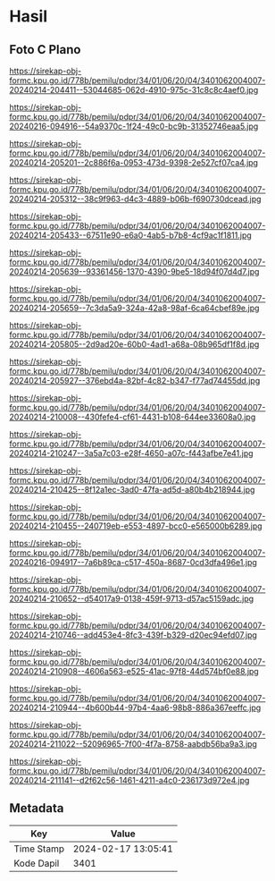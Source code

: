 # Hasil

## Foto C Plano

https://sirekap-obj-formc.kpu.go.id/778b/pemilu/pdpr/34/01/06/20/04/3401062004007-20240214-204411--53044685-062d-4910-975c-31c8c8c4aef0.jpg

https://sirekap-obj-formc.kpu.go.id/778b/pemilu/pdpr/34/01/06/20/04/3401062004007-20240216-094916--54a9370c-1f24-49c0-bc9b-31352746eaa5.jpg

https://sirekap-obj-formc.kpu.go.id/778b/pemilu/pdpr/34/01/06/20/04/3401062004007-20240214-205201--2c886f6a-0953-473d-9398-2e527cf07ca4.jpg

https://sirekap-obj-formc.kpu.go.id/778b/pemilu/pdpr/34/01/06/20/04/3401062004007-20240214-205312--38c9f963-d4c3-4889-b06b-f690730dcead.jpg

https://sirekap-obj-formc.kpu.go.id/778b/pemilu/pdpr/34/01/06/20/04/3401062004007-20240214-205433--67511e90-e6a0-4ab5-b7b8-4cf9ac1f1811.jpg

https://sirekap-obj-formc.kpu.go.id/778b/pemilu/pdpr/34/01/06/20/04/3401062004007-20240214-205639--93361456-1370-4390-9be5-18d94f07d4d7.jpg

https://sirekap-obj-formc.kpu.go.id/778b/pemilu/pdpr/34/01/06/20/04/3401062004007-20240214-205659--7c3da5a9-324a-42a8-98af-6ca64cbef89e.jpg

https://sirekap-obj-formc.kpu.go.id/778b/pemilu/pdpr/34/01/06/20/04/3401062004007-20240214-205805--2d9ad20e-60b0-4ad1-a68a-08b965df1f8d.jpg

https://sirekap-obj-formc.kpu.go.id/778b/pemilu/pdpr/34/01/06/20/04/3401062004007-20240214-205927--376ebd4a-82bf-4c82-b347-f77ad74455dd.jpg

https://sirekap-obj-formc.kpu.go.id/778b/pemilu/pdpr/34/01/06/20/04/3401062004007-20240214-210008--430fefe4-cf61-4431-b108-644ee33608a0.jpg

https://sirekap-obj-formc.kpu.go.id/778b/pemilu/pdpr/34/01/06/20/04/3401062004007-20240214-210247--3a5a7c03-e28f-4650-a07c-f443afbe7e41.jpg

https://sirekap-obj-formc.kpu.go.id/778b/pemilu/pdpr/34/01/06/20/04/3401062004007-20240214-210425--8f12a1ec-3ad0-47fa-ad5d-a80b4b218944.jpg

https://sirekap-obj-formc.kpu.go.id/778b/pemilu/pdpr/34/01/06/20/04/3401062004007-20240214-210455--240719eb-e553-4897-bcc0-e565000b6289.jpg

https://sirekap-obj-formc.kpu.go.id/778b/pemilu/pdpr/34/01/06/20/04/3401062004007-20240216-094917--7a6b89ca-c517-450a-8687-0cd3dfa496e1.jpg

https://sirekap-obj-formc.kpu.go.id/778b/pemilu/pdpr/34/01/06/20/04/3401062004007-20240214-210652--d54017a9-0138-459f-9713-d57ac5159adc.jpg

https://sirekap-obj-formc.kpu.go.id/778b/pemilu/pdpr/34/01/06/20/04/3401062004007-20240214-210746--add453e4-8fc3-439f-b329-d20ec94efd07.jpg

https://sirekap-obj-formc.kpu.go.id/778b/pemilu/pdpr/34/01/06/20/04/3401062004007-20240214-210908--4606a563-e525-41ac-97f8-44d574bf0e88.jpg

https://sirekap-obj-formc.kpu.go.id/778b/pemilu/pdpr/34/01/06/20/04/3401062004007-20240214-210944--4b600b44-97b4-4aa6-98b8-886a367eeffc.jpg

https://sirekap-obj-formc.kpu.go.id/778b/pemilu/pdpr/34/01/06/20/04/3401062004007-20240214-211022--52096965-7f00-4f7a-8758-aabdb56ba9a3.jpg

https://sirekap-obj-formc.kpu.go.id/778b/pemilu/pdpr/34/01/06/20/04/3401062004007-20240214-211141--d2f62c56-1461-4211-a4c0-236173d972e4.jpg


## Metadata

| Key        | Value               |
| ---------- | ------------------- |
| Time Stamp | 2024-02-17 13:05:41 |
| Kode Dapil | 3401                |



